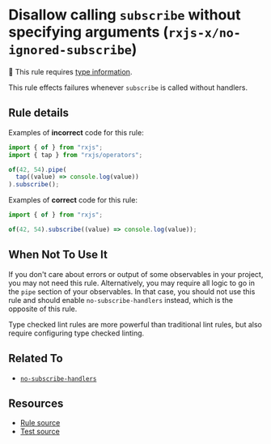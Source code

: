 # Disallow calling `subscribe` without specifying arguments (`rxjs-x/no-ignored-subscribe`)

💭 This rule requires [type information](https://typescript-eslint.io/linting/typed-linting).

<!-- end auto-generated rule header -->

This rule effects failures whenever `subscribe` is called without handlers.

## Rule details

Examples of **incorrect** code for this rule:

```ts
import { of } from "rxjs";
import { tap } from "rxjs/operators";

of(42, 54).pipe(
  tap((value) => console.log(value))
).subscribe();
```

Examples of **correct** code for this rule:

```ts
import { of } from "rxjs";

of(42, 54).subscribe((value) => console.log(value));
```

## When Not To Use It

If you don't care about errors or output of some observables in your project, you may not need this rule.
Alternatively, you may require all logic to go in the `pipe` section of your observables.
In that case, you should not use this rule and should enable `no-subscribe-handlers` instead, which is the opposite of this rule.

Type checked lint rules are more powerful than traditional lint rules, but also require configuring type checked linting.

## Related To

- [`no-subscribe-handlers`](./no-subscribe-handlers.md)

## Resources

- [Rule source](https://github.com/JasonWeinzierl/eslint-plugin-rxjs-x/blob/main/src/rules/no-ignored-subscribe.ts)
- [Test source](https://github.com/JasonWeinzierl/eslint-plugin-rxjs-x/blob/main/tests/rules/no-ignored-subscribe.test.ts)
